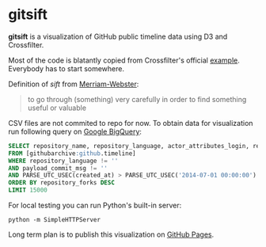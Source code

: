 # gitsift

**gitsift** is a visualization of GitHub public timeline data using D3 and Crossfilter.

Most of the code is blatantly copied from Crossfilter's official [example](http://square.github.io/crossfilter/). Everybody has to start somewhere.

Definition of *sift* from [Merriam-Webster](http://www.merriam-webster.com/dictionary/sift):

> to go through (something) very carefully in order to find something useful or valuable

CSV files are not commited to repo for now. To obtain data for visualization run following query on [Google BigQuery](https://developers.google.com/bigquery/):

```sql
SELECT repository_name, repository_language, actor_attributes_login, repository_forks, created_at, payload_commit_msg
FROM [githubarchive:github.timeline]
WHERE repository_language != ''
AND payload_commit_msg != ''
AND PARSE_UTC_USEC(created_at) > PARSE_UTC_USEC('2014-07-01 00:00:00')
ORDER BY repository_forks DESC
LIMIT 15000
```

For local testing you can run Python's built-in server:

```
python -m SimpleHTTPServer
```

Long term plan is to publish this visualization on [GitHub Pages](https://pages.github.com/).
